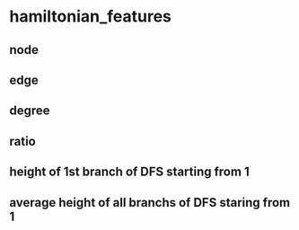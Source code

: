# hamiltonian_features

## node
## edge
## degree
## ratio

## height of 1st branch of DFS starting from 1
## average height of all branchs of DFS staring from 1
